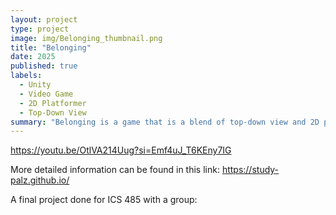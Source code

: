 ```yaml
---
layout: project
type: project
image: img/Belonging_thumbnail.png
title: "Belonging"
date: 2025
published: true
labels:
  - Unity
  - Video Game
  - 2D Platformer
  - Top-Down View
summary: "Belonging is a game that is a blend of top-down view and 2D platformer."
---
```


https://youtu.be/OtlVA214Uug?si=Emf4uJ_T6KEny7IG


More detailed information can be found in this link:
https://study-palz.github.io/


A final project done for ICS 485 with a group: 
